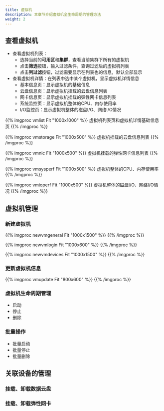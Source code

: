 ```yaml
---
title: 虚拟机
description: 本章节介绍虚拟机全生命周期的管理方法
weight: 2
---
```


## 查看虚拟机

* 查看虚拟机列表：
  * 选择当前的**可用区**和**集群**，查看当前集群下所有的虚拟机
  * 点击**筛选**按钮，输入过滤条件，查询过滤后的虚拟机列表
  * 点击**列过滤**按钮，过滤需要显示在列表也的信息，默认全部显示
* 查看虚拟机详情：在列表中选中某个虚拟机，显示虚拟机详情信息
  * 基本信息页：显示虚拟机的基础信息 
  * 云盘信息页：显示虚拟机挂载的云盘信息列表
  * 网卡信息页：显示虚拟机挂载的弹性网卡信息列表
  * 系统监控页：显示虚拟机整体的CPU、内存使用率
  * I/O监控页：显示虚拟机整体的磁盘I/O、网络I/O情况
  
{{% imgproc vmlist Fit "1000x1000" %}}
虚拟机列表页和虚拟机详情基础信息页
{{% /imgproc %}}

{{% imgproc vmstorage Fit "1000x500" %}}
虚拟机挂载的云盘信息列表
{{% /imgproc %}}

{{% imgproc vmnic Fit "1000x500" %}}
虚拟机挂载的弹性网卡信息列表
{{% /imgproc %}}

{{% imgproc vmsysperf Fit "1000x500" %}}
虚拟机整体的CPU、内存使用率
{{% /imgproc %}}

{{% imgproc vmioperf Fit "1000x500" %}}
虚拟机整体的磁盘I/O、网络I/O情况
{{% /imgproc %}}

## 虚拟机管理

### 新建虚拟机

{{% imgproc newvmgeneral Fit "1000x1500" %}}
{{% /imgproc %}}

{{% imgproc newvmlogin Fit "1000x600" %}}
{{% /imgproc %}}

{{% imgproc newvmdevices Fit "1000x1500" %}}
{{% /imgproc %}}

### 更新虚拟机信息

{{% imgproc vmupdate Fit "800x600" %}}
{{% /imgproc %}}

### 虚拟机生命周期管理

* 启动
* 停止
* 删除

### 批量操作

* 批量启动
* 批量停止
* 批量删除

## 关联设备的管理

### 挂载、卸载数据云盘

### 挂载、卸载弹性网卡

